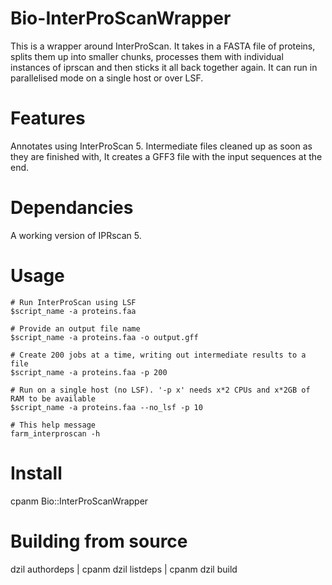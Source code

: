 Bio-InterProScanWrapper
=======================
This is a wrapper around InterProScan. It takes in a FASTA file of proteins, splits them up into smaller chunks,
processes them with individual instances of iprscan and then sticks it all back together again.
It can run in parallelised mode on a single host or over LSF.

Features
========
Annotates using InterProScan 5.
Intermediate files cleaned up as soon as they are finished with,
It creates a GFF3 file with the input sequences at the end.

Dependancies
============
A working version of IPRscan 5.

Usage
=====


    # Run InterProScan using LSF
    $script_name -a proteins.faa
  
    # Provide an output file name 
    $script_name -a proteins.faa -o output.gff
  
    # Create 200 jobs at a time, writing out intermediate results to a file
    $script_name -a proteins.faa -p 200
  
    # Run on a single host (no LSF). '-p x' needs x*2 CPUs and x*2GB of RAM to be available
    $script_name -a proteins.faa --no_lsf -p 10 

    # This help message
    farm_interproscan -h


Install
==========
cpanm Bio::InterProScanWrapper


Building from source
=============
dzil authordeps | cpanm
dzil listdeps | cpanm
dzil build
